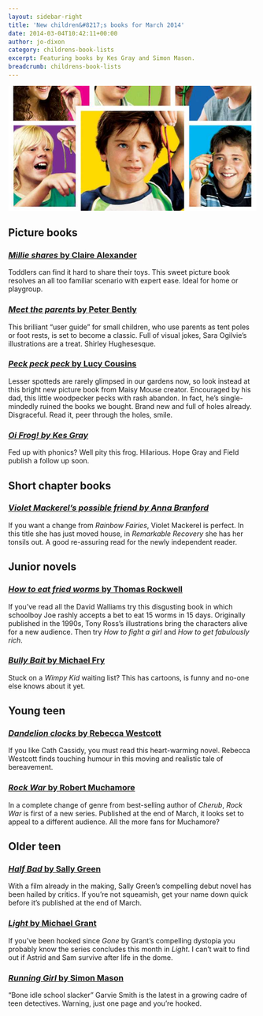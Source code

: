 ```yaml
---
layout: sidebar-right
title: 'New children&#8217;s books for March 2014'
date: 2014-03-04T10:42:11+00:00
author: jo-dixon
category: childrens-book-lists
excerpt: Featuring books by Kes Gray and Simon Mason.
breadcrumb: childrens-book-lists
---
```

![How to eat fried worms by Thomas Rockwell](/images/featured/featured-how-to-eat-fried-worms.jpg)

## Picture books

### [<cite>Millie shares</cite> by Claire Alexander](https://suffolk.spydus.co.uk/cgi-bin/spydus.exe/ENQ/OPAC/BIBENQ/7065798?QRY=CTIBIB%3C%20IRN(32815215)&QRYTEXT=Millie%20shares)

Toddlers can find it hard to share their toys. This sweet picture book resolves an all too familiar scenario with expert ease. Ideal for home or playgroup.

### [<cite>Meet the parents</cite> by Peter Bently](https://suffolk.spydus.co.uk/cgi-bin/spydus.exe/ENQ/OPAC/BIBENQ/7077366?QRY=CTIBIB%3C%20IRN(1583513)&QRYTEXT=Meet%20the%20parents)

This brilliant “user guide” for small children, who use parents as tent poles or foot rests, is set to become a classic. Full of visual jokes, Sara Ogilvie’s illustrations are a treat. Shirley Hughesesque.

### [<cite>Peck peck peck</cite> by Lucy Cousins](https://suffolk.spydus.co.uk/cgi-bin/spydus.exe/ENQ/OPAC/BIBENQ/7079048?QRY=CTIBIB%3C%20IRN(24792299)&QRYTEXT=Peck%2C%20peck%2C%20peck)

Lesser spotteds are rarely glimpsed in our gardens now, so look instead at this bright new picture book from Maisy Mouse creator. Encouraged by his dad, this little woodpecker pecks with rash abandon. In fact, he’s single-mindedly ruined the books we bought. Brand new and full of holes already. Disgraceful. Read it, peer through the holes, smile.

### [<cite>Oi Frog! by Kes Gray](https://suffolk.spydus.co.uk/cgi-bin/spydus.exe/ENQ/OPAC/BIBENQ/7080441?QRY=CTIBIB%3C%20IRN(36546328)&QRYTEXT=Oi%20Frog!)

Fed up with phonics? Well pity this frog. Hilarious. Hope Gray and Field publish a follow up soon.

## Short chapter books

### [<cite>Violet Mackerel’s possible friend by Anna Branford](https://suffolk.spydus.co.uk/cgi-bin/spydus.exe/ENQ/OPAC/BIBENQ/7081409?QRY=CTIBIB%3C%20IRN(32041976)&QRYTEXT=Violet%20Mackerel%27s%20possible%20friend)

If you want a change from <cite>Rainbow Fairies</cite>, Violet Mackerel is perfect. In this title she has just moved house, in <cite>Remarkable Recovery</cite> she has her tonsils out. A good re-assuring read for the newly independent reader.

## Junior novels

### [<cite>How to eat fried worms</cite> by Thomas Rockwell](https://suffolk.spydus.co.uk/cgi-bin/spydus.exe/ENQ/OPAC/BIBENQ/7082001?QRY=CTIBIB%3C%20IRN(1566012)&QRYTEXT=How%20to%20eat%20fried%20worms)

If you’ve read all the David Walliams try this disgusting book in which schoolboy Joe rashly accepts a bet to eat 15 worms in 15 days. Originally published in the 1990s, Tony Ross’s illustrations bring the characters alive for a new audience. Then try <cite>How to fight a girl</cite> and <cite>How to get fabulously rich</cite>.

### [<cite>Bully Bait</cite> by Michael Fry](https://suffolk.spydus.co.uk/cgi-bin/spydus.exe/ENQ/OPAC/BIBENQ/7082942?QRY=CTIBIB%3C%20IRN(1718660)&QRYTEXT=Bully%20Bait)

Stuck on a <cite>Wimpy Kid</cite> waiting list? This has cartoons, is funny and no-one else knows about it yet.

## Young teen

### [<cite>Dandelion clocks</cite> by Rebecca Westcott](https://suffolk.spydus.co.uk/cgi-bin/spydus.exe/ENQ/OPAC/BIBENQ/7083628?QRY=CTIBIB%3C%20IRN(33427383)&QRYTEXT=Dandelion%20clocks)

If you like Cath Cassidy, you must read this heart-warming novel. Rebecca Westcott finds touching humour in this moving and realistic tale of bereavement.

### [<cite>Rock War</cite> by Robert Muchamore](https://suffolk.spydus.co.uk/cgi-bin/spydus.exe/ENQ/OPAC/BIBENQ/7087844?QRY=CTIBIB%3C%20IRN(25521326)&QRYTEXT=Rock%20war)

In a complete change of genre from best-selling author of <cite>Cherub</cite>, <cite>Rock War</cite> is first of a new series. Published at the end of March, it looks set to appeal to a different audience. All the more fans for Muchamore?

## Older teen

### [<cite>Half Bad</cite> by Sally Green](https://suffolk.spydus.co.uk/cgi-bin/spydus.exe/ENQ/OPAC/BIBENQ/7088562?QRY=CTIBIB%3C%20IRN(33427384)&QRYTEXT=Half%20bad)

With a film already in the making, Sally Green’s compelling debut novel has been hailed by critics. If you’re not squeamish, get your name down quick before it’s published at the end of March.

### [<cite>Light</cite> by Michael Grant](https://suffolk.spydus.co.uk/cgi-bin/spydus.exe/ENQ/OPAC/BIBENQ/7090156?QRY=CTIBIB%3C%20IRN(266397)&QRYTEXT=Light)

If you’ve been hooked since <cite>Gone</cite> by Grant’s compelling dystopia you probably know the series concludes this month in <cite>Light</cite>. I can’t wait to find out if Astrid and Sam survive after life in the dome.

### [<cite>Running Girl</cite> by Simon Mason](https://suffolk.spydus.co.uk/cgi-bin/spydus.exe/ENQ/OPAC/BIBENQ/7091134?QRY=CTIBIB%3C%20IRN(31448705)&QRYTEXT=Running%20girl)

“Bone idle school slacker” Garvie Smith is the latest in a growing cadre of teen detectives. Warning, just one page and you’re hooked.
